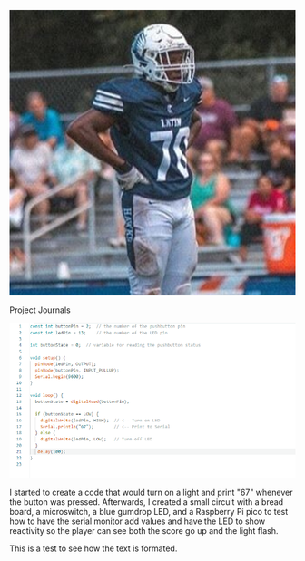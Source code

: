 ![Trent Barber](TrentBarberFootball.jpg)

Project Journals 

![9/16/25](67button91625.png)

I started to create a code that would turn on a light and print "67" whenever the button was pressed.
 Afterwards, I created a small circuit with a bread board, a microswitch, a blue gumdrop LED, and a Raspberry Pi pico to test
 how to have the serial monitor add values and have the LED to show reactivity so the player can see both the score go up and the light flash. 

This is a test to see how the text is formated.